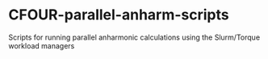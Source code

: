 # CFOUR-parallel-anharm-scripts
Scripts for running parallel anharmonic calculations using the Slurm/Torque workload managers
